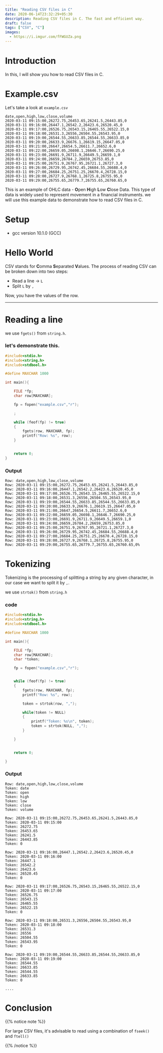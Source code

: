 ```yaml
---
title: "Reading CSV files in C"
date: 2020-06-14T23:32:29+05:30
description: Reading CSV files in C. The fast and efficient way.
draft: false
tags: ["CSV", "C"]
images:
  - https://i.imgur.com/fFWGUZa.png
---
```



# Introduction

In this, I will show you how to read CSV files in C.

# Example.csv

Let's take a look at `example.csv`

```csv
date,open,high,low,close,volume
2020-03-11 09:15:00,26272.75,26453.65,26241.5,26443.85,0
2020-03-11 09:16:00,26447.1,26542.2,26423.6,26520.45,0
2020-03-11 09:17:00,26526.75,26543.15,26465.55,26522.15,0
2020-03-11 09:18:00,26531.3,26556,26504.55,26543.95,0
2020-03-11 09:19:00,26544.55,26633.85,26544.55,26633.85,0
2020-03-11 09:20:00,26633.9,26676.1,26619.15,26647.05,0
2020-03-11 09:21:00,26647,26654.5,26611.7,26652.6,0
2020-03-11 09:22:00,26659.05,26698.1,26646.7,26690.25,0
2020-03-11 09:23:00,26691.9,26711.9,26649.5,26659.1,0
2020-03-11 09:24:00,26659,26784.2,26659,26753.85,0
2020-03-11 09:25:00,26751.9,26767.95,26721.1,26727.3,0
2020-03-11 09:26:00,26729.95,26742.45,26684.55,26688.4,0
2020-03-11 09:27:00,26684.25,26751.25,26670.4,26728.15,0
2020-03-11 09:28:00,26727.9,26768.1,26725.8,26755.95,0
2020-03-11 09:29:00,26755.65,26779.7,26755.65,26760.65,0
```

This is an example of OHLC data - **O**pen **H**igh **L**ow **C**lose Data. This type of data is widely used to represent movement in a financial instruments. we will use this example data to demonstrate how to read CSV files in C.

# Setup

* gcc version 10.1.0 (GCC)

# Hello World

CSV stands for **C**omma **S**eparated **V**alues.
The process of reading CSV can be broken down into two steps:

* Read a line -> `L`
* Split `L` by `,`

Now, you have the values of the row.

---

# Reading a line

we use `fgets()` from `string.h`.


### let's demonstrate this.

```c
#include<stdio.h>
#include<string.h>
#include<stdbool.h>

#define MAXCHAR 1000

int main(){

    FILE *fp;
    char row[MAXCHAR];

    fp = fopen("example.csv","r");

    ;

    while (feof(fp) != true)
    {
        fgets(row, MAXCHAR, fp);
        printf("Row: %s", row);
    }
    

    return 0;
}

```


### Output

```output
Row: date,open,high,low,close,volume
Row: 2020-03-11 09:15:00,26272.75,26453.65,26241.5,26443.85,0
Row: 2020-03-11 09:16:00,26447.1,26542.2,26423.6,26520.45,0
Row: 2020-03-11 09:17:00,26526.75,26543.15,26465.55,26522.15,0
Row: 2020-03-11 09:18:00,26531.3,26556,26504.55,26543.95,0
Row: 2020-03-11 09:19:00,26544.55,26633.85,26544.55,26633.85,0
Row: 2020-03-11 09:20:00,26633.9,26676.1,26619.15,26647.05,0
Row: 2020-03-11 09:21:00,26647,26654.5,26611.7,26652.6,0
Row: 2020-03-11 09:22:00,26659.05,26698.1,26646.7,26690.25,0
Row: 2020-03-11 09:23:00,26691.9,26711.9,26649.5,26659.1,0
Row: 2020-03-11 09:24:00,26659,26784.2,26659,26753.85,0
Row: 2020-03-11 09:25:00,26751.9,26767.95,26721.1,26727.3,0
Row: 2020-03-11 09:26:00,26729.95,26742.45,26684.55,26688.4,0
Row: 2020-03-11 09:27:00,26684.25,26751.25,26670.4,26728.15,0
Row: 2020-03-11 09:28:00,26727.9,26768.1,26725.8,26755.95,0
Row: 2020-03-11 09:29:00,26755.65,26779.7,26755.65,26760.65,0%   
```

# Tokenizing

Tokenizing is the processing of splitting a string by any given character, in our case we want to split it by `,`.

we use `strtok()` from `string.h`

### code

```c
#include<stdio.h>
#include<string.h>
#include<stdbool.h>

#define MAXCHAR 1000

int main(){

    FILE *fp;
    char row[MAXCHAR];
    char *token;

    fp = fopen("example.csv","r");


    while (feof(fp) != true)
    {
        fgets(row, MAXCHAR, fp);
        printf("Row: %s", row);

        token = strtok(row, ",");

        while(token != NULL)
        {
            printf("Token: %s\n", token);
            token = strtok(NULL, ",");
        }

    }
    

    return 0;

}
```

### Output

```output
Row: date,open,high,low,close,volume
Token: date
Token: open
Token: high
Token: low
Token: close
Token: volume

Row: 2020-03-11 09:15:00,26272.75,26453.65,26241.5,26443.85,0
Token: 2020-03-11 09:15:00
Token: 26272.75
Token: 26453.65
Token: 26241.5
Token: 26443.85
Token: 0

Row: 2020-03-11 09:16:00,26447.1,26542.2,26423.6,26520.45,0
Token: 2020-03-11 09:16:00
Token: 26447.1
Token: 26542.2
Token: 26423.6
Token: 26520.45
Token: 0

Row: 2020-03-11 09:17:00,26526.75,26543.15,26465.55,26522.15,0
Token: 2020-03-11 09:17:00
Token: 26526.75
Token: 26543.15
Token: 26465.55
Token: 26522.15
Token: 0

Row: 2020-03-11 09:18:00,26531.3,26556,26504.55,26543.95,0
Token: 2020-03-11 09:18:00
Token: 26531.3
Token: 26556
Token: 26504.55
Token: 26543.95
Token: 0

Row: 2020-03-11 09:19:00,26544.55,26633.85,26544.55,26633.85,0
Token: 2020-03-11 09:19:00
Token: 26544.55
Token: 26633.85
Token: 26544.55
Token: 26633.85
Token: 0

....
```

# Conclusion

{{% notice note %}}

For large CSV files, it's advisable to read using a combination of `fseek()` and `ftell()`

{{% /notice %}}
